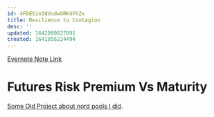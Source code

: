 ```yaml
---
id: 4FDESio38VudwORK4FhZx
title: Resilience to Contagion
desc: ''
updated: 1642000027091
created: 1641856224494
---
```


[Evernote Note Link](https://www.evernote.com/shard/s101/nl/11122041/771e97cd-88e2-4c8e-9f9e-5d8f2d20612a?title=Resilience%20to%20contagion%20in%20financial%20networks)


# Futures Risk Premium Vs Maturity
[Some Old Project about nord pools I did](https://drive.google.com/open?id=0B-C_0LZtyGcNV2dIYlBqS2xtbUk&resourcekey=0-KVGK_LR4zKNx4NiQ1jUHvg&authuser=stefanvpetrov%40gmail.com&usp=drive_fs).


